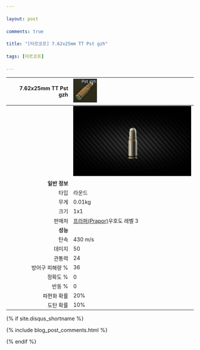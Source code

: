 ```yaml
---

layout: post

comments: true

title: "[타르코프] 7.62x25mm TT Pst gzh"

tags: [타르코프]

---
```


|7.62x25mm TT Pst gzh|![7.62x25mm TT Pst gzh](/assets/image/tarkov/bullet/TTPSTGZH.png)|
|--:|:--|
||![7.62x25mm TT Pst gzh](/assets/image/tarkov/bullet/PSTGZHIMAGE.png)|
|**일반 정보**|
|타입|라운드|
|무게|0.01kg|
|크기|1x1|
|판매처|[프라퍼(Prapor)](https://dndl93.github.io/_posts/2021-02-07-%ED%83%80%EB%A5%B4%EC%BD%94%ED%94%84-%ED%94%84%EB%9D%BC%ED%8D%BC(Prapor)/)우호도 레벨 3|
|**성능**|
|탄속|430 m/s|
|데미지|50|
|관통력|24|
|방어구 피해량 %|36|
|정확도 %|0|
|반동 %|0|
|파편화 확률|20%|
|도탄 확률|10%|

{% if site.disqus_shortname %}

<div class="comments">

  {% include blog_post_comments.html %}

</div>

{% endif %}

<div id="disqus_thread"></div>